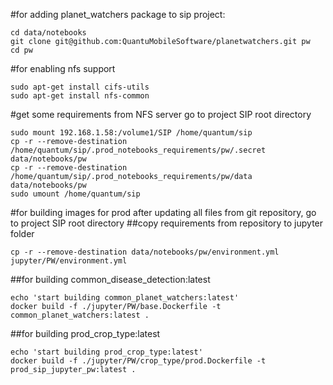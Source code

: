 #for adding planet_watchers package to sip project:
```
cd data/notebooks
git clone git@github.com:QuantuMobileSoftware/planetwatchers.git pw
cd pw
```

#for enabling nfs support
```
sudo apt-get install cifs-utils
sudo apt-get install nfs-common
```

#get some requirements from NFS server
go to project SIP root directory
```
sudo mount 192.168.1.58:/volume1/SIP /home/quantum/sip
cp -r --remove-destination /home/quantum/sip/.prod_notebooks_requirements/pw/.secret data/notebooks/pw
cp -r --remove-destination /home/quantum/sip/.prod_notebooks_requirements/pw/data data/notebooks/pw
sudo umount /home/quantum/sip
```

#for building images for prod
after updating all files from git repository, go to project SIP root directory
##copy requirements from repository to jupyter folder
```
cp -r --remove-destination data/notebooks/pw/environment.yml jupyter/PW/environment.yml
```
##for building common_disease_detection:latest
```
echo 'start building common_planet_watchers:latest'
docker build -f ./jupyter/PW/base.Dockerfile -t common_planet_watchers:latest .
```
##for building prod_crop_type:latest
```
echo 'start building prod_crop_type:latest'
docker build -f ./jupyter/PW/crop_type/prod.Dockerfile -t prod_sip_jupyter_pw:latest .

```